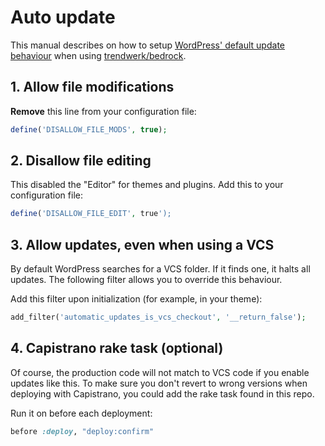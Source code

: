 # Auto update
This manual describes on how to setup [WordPress' default update behaviour](https://codex.wordpress.org/Configuring_Automatic_Background_Updates) when using [trendwerk/bedrock](https://github.com/trendwerk/bedrock).

## 1. Allow file modifications
**Remove** this line from your configuration file:

```php
define('DISALLOW_FILE_MODS', true);
```

## 2. Disallow file editing
This disabled the "Editor" for themes and plugins. Add this to your configuration file:

```php
define('DISALLOW_FILE_EDIT', true');
```

## 3. Allow updates, even when using a VCS
By default WordPress searches for a VCS folder. If it finds one, it halts all updates. The following filter allows you to override this behaviour.

Add this filter upon initialization (for example, in your theme):

```php
add_filter('automatic_updates_is_vcs_checkout', '__return_false');
```

## 4. Capistrano rake task (optional)
Of course, the production code will not match to VCS code if you enable updates like this. To make sure you don't revert to wrong versions when deploying with Capistrano, you could add the rake task found in this repo.

Run it on before each deployment:

```ruby
before :deploy, "deploy:confirm"
```
